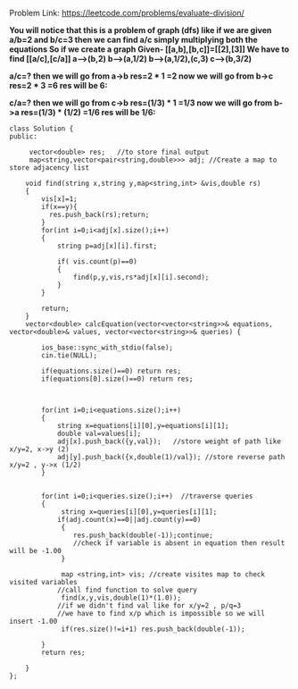 
Problem Link: https://leetcode.com/problems/evaluate-division/

 
**You will notice that this is a problem of graph (dfs)
like if we are given a/b=2 and b/c=3
then we can find a/c simply multiplying both the equations
So if we create a graph 
Given- [[a,b],[b,c]]=[[2],[3]]
We have to find [[a/c],[c/a]]
a-->(b,2)
b-->(a,1/2)
b-->(a,1/2),(c,3)
c-->(b,3/2)**

**a/c=?
then we will go from a->b res=2 * 1 =2
now we will go from b->c res=2 * 3 =6
res will be 6:**

**c/a=?
then we will go from c->b res=(1/3) * 1 =1/3
now we will go from b->a res=(1/3) * (1/2) =1/6
res will be 1/6:**
```
class Solution {
public:
    
     vector<double> res;   //to store final output
     map<string,vector<pair<string,double>>> adj; //Create a map to store adjacency list
    
    void find(string x,string y,map<string,int> &vis,double rs)
    {  
        vis[x]=1;
        if(x==y){
          res.push_back(rs);return;
        }
        for(int i=0;i<adj[x].size();i++)
        {  
            string p=adj[x][i].first;
           
            if( vis.count(p)==0)
            {    
                find(p,y,vis,rs*adj[x][i].second);
            }
        }
         
        return;
    }
    vector<double> calcEquation(vector<vector<string>>& equations, vector<double>& values, vector<vector<string>>& queries) {
        
        ios_base::sync_with_stdio(false);
        cin.tie(NULL);
        
        if(equations.size()==0) return res;
        if(equations[0].size()==0) return res;
        
         
        
        for(int i=0;i<equations.size();i++)
        {   
            string x=equations[i][0],y=equations[i][1]; 
            double val=values[i]; 
            adj[x].push_back({y,val});   //store weight of path like x/y=2, x->y (2)
            adj[y].push_back({x,double(1)/val}); //store reverse path x/y=2 , y->x (1/2)
        }
       
         
        for(int i=0;i<queries.size();i++)  //traverse queries
        {   
             string x=queries[i][0],y=queries[i][1];
            if(adj.count(x)==0||adj.count(y)==0) 
             {
                res.push_back(double(-1));continue; 
                //check if variable is absent in equation then result will be -1.00
             }
              
             map <string,int> vis; //create visites map to check visited variables
            //call find function to solve query 
             find(x,y,vis,double(1)*(1.0));
            //if we didn't find val like for x/y=2 , p/q=3
            //we have to find x/p which is impossible so we will insert -1.00
             if(res.size()!=i+1) res.push_back(double(-1));
            
        }
        return res;
        
    }
};
```
